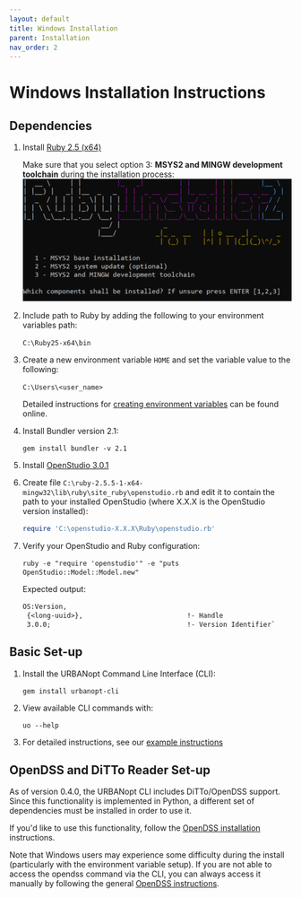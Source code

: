 ```yaml
---
layout: default
title: Windows Installation
parent: Installation
nav_order: 2
---
```


# Windows Installation Instructions

## Dependencies

1. Install [Ruby 2.5 (x64)](https://github.com/oneclick/rubyinstaller2/releases/download/RubyInstaller-2.5.5-1/rubyinstaller-2.5.5-1-x64.exe)  

	Make sure that you select option 3: **MSYS2 and MINGW development toolchain** during the installation process:
	![installer options](../doc_files/ruby_windows.png)

1. Include path to Ruby by adding the following to your environment variables path: 

	`C:\Ruby25-x64\bin`
1. Create a new environment variable `HOME` and set the variable value to the following: 

	`C:\Users\<user_name>`

	Detailed instructions for [creating environment variables](https://helpdeskgeek.com/how-to/create-custom-environment-variables-in-windows/) can be found online.
1. Install Bundler version 2.1:

	```terminal
	gem install bundler -v 2.1
	```

1. Install [OpenStudio 3.0.1](https://github.com/NREL/OpenStudio/releases/tag/v3.0.1)  
1. Create file `C:\ruby-2.5.5-1-x64-mingw32\lib\ruby\site_ruby\openstudio.rb` and edit it to contain the path to your installed OpenStudio (where X.X.X is the OpenStudio version installed):

	```ruby
	require 'C:\openstudio-X.X.X\Ruby\openstudio.rb'
	```

1. Verify your OpenStudio and Ruby configuration:

	```terminal
	ruby -e "require 'openstudio'" -e "puts OpenStudio::Model::Model.new"
	```

	Expected output:

	```terminal
	OS:Version,
	 {<long-uuid>},                          !- Handle
	 3.0.0;                                  !- Version Identifier`
	 ```

<!-- 1. Install [Git](https://git-scm.com/) if not already installed. A list of [optional git
   GUIs](https://github.com/NREL/OpenStudio/wiki/Using-OpenStudio-with-Git-and-GitHcub) can
  be found here,
   along with some help using git with OpenStudio. 

1. Configure git to allow long path names in git:

	```terminal
	git config --global core.longpaths true
	``` -->

## Basic Set-up

1. Install the URBANopt Command Line Interface (CLI):

    ```terminal
    gem install urbanopt-cli
    ```

1. View available CLI commands with:

    ```terminal
    uo --help
    ```

1. For detailed instructions, see our [example instructions](../usage/run_project.md)

## OpenDSS and DiTTo Reader Set-up

As of version 0.4.0, the URBANopt CLI includes DiTTo/OpenDSS support.  Since this functionality is implemented in Python, a different set of dependencies must be installed in order to use it.  

If you'd like to use this functionality, follow the [OpenDSS installation](./ditto_reader.md) instructions.  

Note that Windows users may experience some difficulty during the install (particularly with the environment variable setup).  If you are not able to access the opendss command via the CLI, you can always access it manually by following the general [OpenDSS instructions](../opendss/opendss.md#converting-and-running-opendss).
